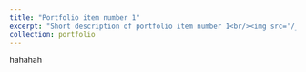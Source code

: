 ```yaml
---
title: "Portfolio item number 1"
excerpt: "Short description of portfolio item number 1<br/><img src='/_portfolio/images/art1.jpg'>"
collection: portfolio
---
```


hahahah

